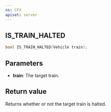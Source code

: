 ```yaml
---
ns: CFX
apiset: server
---
```

## IS_TRAIN_HALTED

```c
bool IS_TRAIN_HALTED(Vehicle train);
```

## Parameters
* **train**: The target train.

## Return value
Returns whether or not the target train is halted.